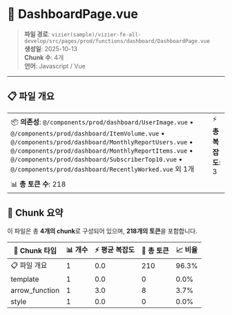 # 📄 DashboardPage.vue

> **파일 경로**: `vizier(sample)/vizier-fe-all-develop/src/pages/prod/functions/dashboard/DashboardPage.vue`  
> **생성일**: 2025-10-13  
> **Chunk 수**: 4개  
> **언어**: Javascript / Vue
---





## 📋 파일 개요

| | |
|--|--|
| 📦 **의존성**: `@/components/prod/dashboard/UserImage.vue` • `@/components/prod/dashboard/ItemVolume.vue` • `@/components/prod/dashboard/MonthlyReportUsers.vue` • `@/components/prod/dashboard/MonthlyReportItems.vue` • `@/components/prod/dashboard/SubscriberTop10.vue` • `@/components/prod/dashboard/RecentlyWorked.vue` 외 1개 | ⚡ **총 복잡도**: 3 |
| 📊 **총 토큰 수**: 218 |  |






## 🧩 Chunk 요약

이 파일은 총 **4개의 chunk**로 구성되어 있으며, **218개의 토큰**을 포함합니다.

| 🧩 Chunk 타입 | 📊 개수 | ⚡ 평균 복잡도 | 📝 총 토큰 | 📈 비율 |
|---------------|--------|-------------|----------|--------|
| 📋 파일 개요 | 1 | 0.0 | 210 | 96.3% |
| template | 1 | 0.0 | 0 | 0.0% |
| arrow_function | 1 | 3.0 | 8 | 3.7% |
| style | 1 | 0.0 | 0 | 0.0% |

